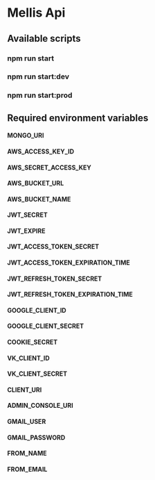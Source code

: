# Mellis Api

## Available scripts
### npm run start
### npm run start:dev
### npm run start:prod

## Required environment variables

#### MONGO_URI
#### AWS_ACCESS_KEY_ID
#### AWS_SECRET_ACCESS_KEY
#### AWS_BUCKET_URL
#### AWS_BUCKET_NAME
#### JWT_SECRET
#### JWT_EXPIRE
#### JWT_ACCESS_TOKEN_SECRET
#### JWT_ACCESS_TOKEN_EXPIRATION_TIME
#### JWT_REFRESH_TOKEN_SECRET
#### JWT_REFRESH_TOKEN_EXPIRATION_TIME
#### GOOGLE_CLIENT_ID
#### GOOGLE_CLIENT_SECRET
#### COOKIE_SECRET
#### VK_CLIENT_ID
#### VK_CLIENT_SECRET
#### CLIENT_URI
#### ADMIN_CONSOLE_URI
#### GMAIL_USER
#### GMAIL_PASSWORD
#### FROM_NAME
#### FROM_EMAIL